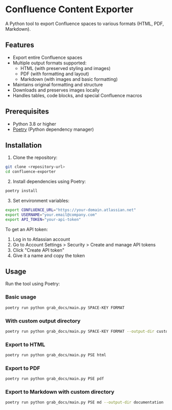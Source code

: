 # Confluence Content Exporter

A Python tool to export Confluence spaces to various formats (HTML, PDF, Markdown).

## Features

- Export entire Confluence spaces
- Multiple output formats supported:
  - HTML (with preserved styling and images)
  - PDF (with formatting and layout)
  - Markdown (with images and basic formatting)
- Maintains original formatting and structure
- Downloads and preserves images locally
- Handles tables, code blocks, and special Confluence macros

## Prerequisites

- Python 3.8 or higher
- [Poetry](https://python-poetry.org/docs/#installation) (Python dependency manager)

## Installation

1. Clone the repository:
```bash
git clone <repository-url>
cd confluence-exporter
```
2. Install dependencies using Poetry:
```bash
poetry install
```
3. Set environment variables:
```bash
export CONFLUENCE_URL="https://your-domain.atlassian.net"
export USERNAME="your.email@company.com"
export API_TOKEN="your-api-token"
```
To get an API token:

1. Log in to Atlassian account
2. Go to Account Settings > Security > Create and manage API tokens
3. Click "Create API token"
4. Give it a name and copy the token

## Usage

Run the tool using Poetry:
### Basic usage
```bash
poetry run python grab_docs/main.py SPACE-KEY FORMAT
```
### With custom output directory
```bash
poetry run python grab_docs/main.py SPACE-KEY FORMAT --output-dir custom_directory
```
### Export to HTML
```bash
poetry run python grab_docs/main.py PSE html
```
### Export to PDF
```bash
poetry run python grab_docs/main.py PSE pdf
```
### Export to Markdown with custom directory
```bash
poetry run python grab_docs/main.py PSE md --output-dir documentation
```